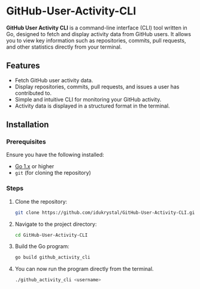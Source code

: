 # GitHub-User-Activity-CLI

**GitHub User Activity CLI** is a command-line interface (CLI) tool written in Go, designed to fetch and display activity data from GitHub users. It allows you to view key information such as repositories, commits, pull requests, and other statistics directly from your terminal.

## Features

- Fetch GitHub user activity data.
- Display repositories, commits, pull requests, and issues a user has contributed to.
- Simple and intuitive CLI for monitoring your GitHub activity.
- Activity data is displayed in a structured format in the terminal.

## Installation

### Prerequisites

Ensure you have the following installed:

- [Go 1.x](https://golang.org/doc/install) or higher
- `git` (for cloning the repository)

### Steps

1. Clone the repository:

   ```bash
   git clone https://github.com/idukrystal/GitHub-User-Activity-CLI.git
   ```

2. Navigate to the project directory:

   ```bash
   cd GitHub-User-Activity-CLI
   ```

3. Build the Go program:

   ```bash
   go build github_activity_cli
   ```
   
4. You can now run the program directly from the terminal.
   ```bash
   ./github_activity_cli <username>
   ```

